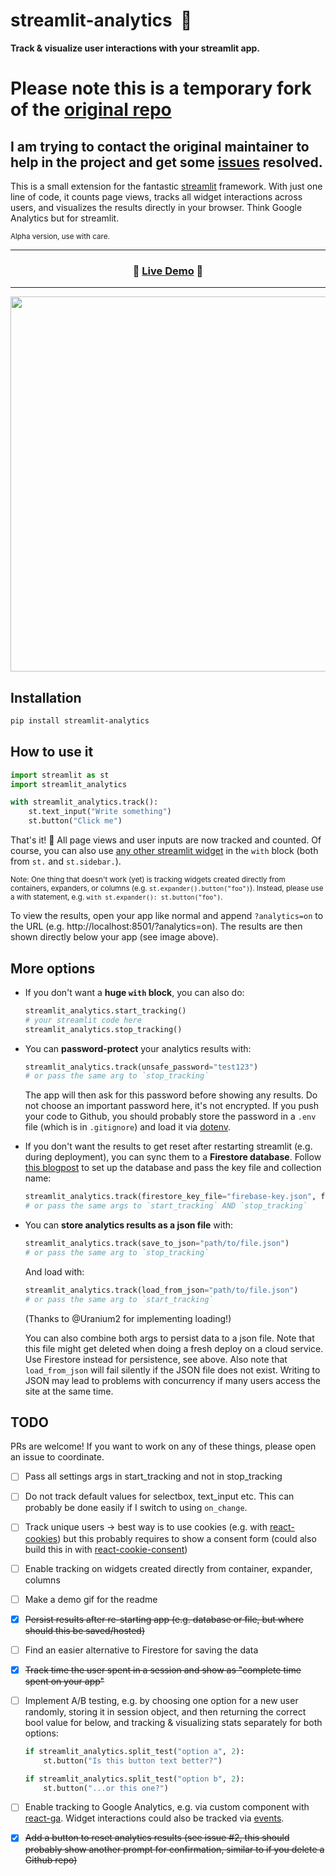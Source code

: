 # streamlit-analytics &nbsp;👀

<!-- [![PyPi](https://img.shields.io/pypi/v/streamlit-analytics)](https://pypi.org/project/streamlit-analytics/) -->

**Track & visualize user interactions with your streamlit app.**

# Please note this is a temporary fork of the [original repo](https://github.com/jrieke/streamlit-analytics/)
## I am trying to contact the original maintainer to help in the project and get some [issues](https://github.com/jrieke/streamlit-analytics/issues) resolved.

This is a small extension for the fantastic [streamlit](https://www.streamlit.io/)
framework. With just one line of code, it counts page views, tracks all widget
interactions across users, and visualizes the results directly in your browser.
Think Google Analytics but for streamlit.

<sup>Alpha version, use with care.</sup>

---

<h3 align="center">
  🎈 <a href="https://share.streamlit.io/jrieke/streamlit-analytics/main/examples/sharing-demo.py?analytics=on">Live Demo</a> 🎈
</h3>

---

<p align="center">
    <a href="https://share.streamlit.io/jrieke/streamlit-analytics/main/examples/sharing-demo.py?analytics=on"><img src="images/example.png" width=600></a>
</p>

## Installation

```bash
pip install streamlit-analytics
```

## How to use it

```python
import streamlit as st
import streamlit_analytics

with streamlit_analytics.track():
    st.text_input("Write something")
    st.button("Click me")
```

That's it! 🎈 All page views and user inputs are now tracked and counted. Of course,
you can also use [any other streamlit widget](https://docs.streamlit.io/en/stable/api.html#add-widgets-to-sidebar)
in the `with` block (both from `st.` and `st.sidebar.`).

<sub>Note: One thing that doesn't work (yet) is tracking widgets created directly from
containers, expanders, or columns (e.g. `st.expander().button("foo")`). Instead,
please use a with statement, e.g. `with st.expander(): st.button("foo")`.</sub>

To view the results, open your app like normal and append `?analytics=on` to the URL
(e.g. http://localhost:8501/?analytics=on). The results are then shown directly below
your app (see image above).

## More options

- If you don't want a **huge `with` block**, you can also do:

  ```python
  streamlit_analytics.start_tracking()
  # your streamlit code here
  streamlit_analytics.stop_tracking()
  ```

- You can **password-protect** your analytics results with:

  ```python
  streamlit_analytics.track(unsafe_password="test123")
  # or pass the same arg to `stop_tracking`
  ```

  The app will then ask for this password before showing any results. Do not choose an
  important password here, it's not encrypted. If you push your code to Github, you
  should probably store the password in a `.env` file (which is in `.gitignore`) and
  load it via [dotenv](https://github.com/theskumar/python-dotenv).

- If you don't want the results to get reset after restarting streamlit (e.g. during
  deployment), you can sync them to a **Firestore database**. Follow
  [this blogpost](https://blog.streamlit.io/streamlit-firestore/) to set up the database
  and pass the key file and collection name:

  ```python
  streamlit_analytics.track(firestore_key_file="firebase-key.json", firestore_collection_name="counts")
  # or pass the same args to `start_tracking` AND `stop_tracking`
  ```

- You can **store analytics results as a json file** with:

  ```python
  streamlit_analytics.track(save_to_json="path/to/file.json")
  # or pass the same arg to `stop_tracking`
  ```

  And load with:

  ```python
  streamlit_analytics.track(load_from_json="path/to/file.json")
  # or pass the same arg to `start_tracking`
  ```

  (Thanks to @Uranium2 for implementing loading!)

  You can also combine both args to persist data to a json file. Note that this 
  file might get deleted when doing a fresh deploy on a cloud service. Use Firestore
  instead for persistence, see above. Also note that `load_from_json` will fail silently
  if the JSON file does not exist. Writing to JSON may lead to problems with concurrency 
  if many users access the site at the same time.

## TODO

PRs are welcome! If you want to work on any of these things, please open an issue to coordinate.

- [ ] Pass all settings args in start_tracking and not in stop_tracking
- [ ] Do not track default values for selectbox, text_input etc. This can probably be done easily if I switch to using `on_change`. 
- [ ] Track unique users -> best way is to use cookies (e.g. with [react-cookies](https://www.npmjs.com/package/react-cookie)) but this probably requires to show a consent form (could also build this in with [react-cookie-consent](https://www.npmjs.com/package/react-cookie-consent))
- [ ] Enable tracking on widgets created directly from container, expander, columns
- [ ] Make a demo gif for the readme
- [x] ~~Persist results after re-starting app (e.g. database or file, but where should this be saved/hosted)~~
- [ ] Find an easier alternative to Firestore for saving the data
- [x] ~~Track time the user spent in a session and show as "complete time spent on your app"~~
- [ ] Implement A/B testing, e.g. by choosing one option for a new user randomly, storing it in session object, and then returning the correct bool value for below, and tracking & visualizing stats separately for both options:

  ```python
  if streamlit_analytics.split_test("option a", 2):
      st.button("Is this button text better?")

  if streamlit_analytics.split_test("option b", 2):
      st.button("...or this one?")
  ```

- [ ] Enable tracking to Google Analytics, e.g. via custom component with [react-ga](https://github.com/react-ga/react-ga). Widget interactions could also be tracked via [events](https://github.com/react-ga/react-ga#reactgaeventargs).
- [x] ~~Add a button to reset analytics results (see issue #2, this should probably show another prompt for confirmation, similar to if you delete a Github repo)~~
